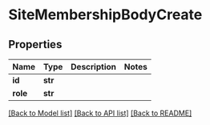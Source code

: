 # SiteMembershipBodyCreate

## Properties
Name | Type | Description | Notes
------------ | ------------- | ------------- | -------------
**id** | **str** |  | 
**role** | **str** |  | 

[[Back to Model list]](../README.md#documentation-for-models) [[Back to API list]](../README.md#documentation-for-api-endpoints) [[Back to README]](../README.md)

